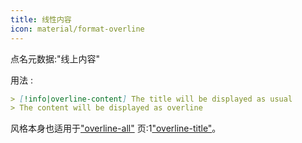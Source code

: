 ```yaml
---
title: 线性内容
icon: material/format-overline
---
```


点名元数据:"线上内容"

用法 :

```md
> [!info|overline-content] The title will be displayed as usual
> The content will be displayed as overline
```

风格本身也适用于["overline-all"](../combined-styling/page-21.md)
页:1["overline-title"](../title-styling/page-21.md)。

